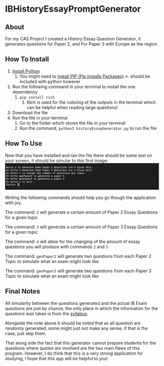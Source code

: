 # IBHistoryEssayPromptGenerator
## About

For my CAS Project I created a History Essay Question Generator, it generates questions for Paper 2, and For Paper 3 with Europe as the region.

## How To Install 
1. [Install Python](https://www.python.org/downloads/)
    1. You might need to [install PIP (Pip Installs Packages)](https://www.geeksforgeeks.org/how-to-install-pip-in-macos/) ← should be included with python however
2. Run the following command in your terminal to install the one dependency
    1. `pip install rich` 
        1. Rich is used for the coloring of the outputs in the terminal which can be helpful when reading large questions!
3. Download the file
4. Run the file in your terminal
    1. Go to the folder which stores the file in your terminal 
    2. Run the command, ``python3 historyEssayGenerator.py`` to run the file

## How To Use
Now that you have installed and ran the file there should be some text on your screen, it should be simular to this first image: 
![first_image](/ImagesForREADME/image1.jpg)

Writing the following commands should help you go though the application with joy.

The command: `2` will generate a certain amount of Paper 2 Essay Questions for a given topic

The command: `3` will generate a certain amount of Paper 3 Essay Questions for a given topic

The command: `4` will allow for the changing of the amount of essay questions you will produce with commands `2` and `3`

The command: `genPaper2` will generate two questions from each Paper 2 Topic to simulate what an exam might look like

The command: `genPaper3` will generate two questions from each Paper 3 Topic to simulate what an exam might look like

## Final Notes
All simularity between the questions generated and the actual IB Exam questions are just by chance, the only place in which the information for the questions was taken is from the [syllabus](https://www.holyheart.ca/wp-content/uploads/2016/10/IB-History-Guide-2017.pdf). 

Alongside the note above it should be noted that as all question are randomly generated, some might just not make any sense, if that is the case, just skip them.

That along side the fact that this generator cannot prepare students for the questions where quotes are involved are the two main flaws of this program. However, I do think that this is a very strong application for studying, I hope that this app will be helpful to you!